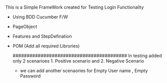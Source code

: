 This is a Simple FrameWork created for Testing Login Functionality
- Using BDD Cucumber F/W
- PageObject
- Features and StepDefination
- POM (Add all required Librories)

  #########################################
  In testing added only 2 scenarioes 1. Positive scenario and 2. Negative Scenario
  - we can add another scenaories for Empty User name , Empty Password
    
